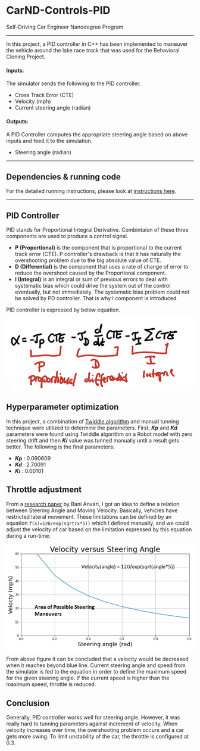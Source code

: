 # CarND-Controls-PID
Self-Driving Car Engineer Nanodegree Program

---

In this project, a PID controller in C++ has been implemented to maneuver the vehicle around the lake race track that was used for the Behavioral Cloning Project.

#### Inputs:
The simulator sends the following to the PID controller.
* Cross Track Error (CTE)
* Velocity (mph)
* Current steering angle (radian)

#### Outputs:
A PID Controller computes the appropriate steering angle based on above inputs and feed it to the simulation.

* Steering angle (radian)

---
## Dependencies & running code

For the detailed running instructions, please look at [instructions here](./INSTALLATION.md). 

---
## PID Controller

PID stands for Proportional Integral Derivative. Combintaion of these three components are used to produce a control signal. 

* __P (Proportional)__ is the component that is proportional to the current track error (CTE). 
P controller's drawback is that it has naturally the overshooting problem due to the big absolute value of CTE.
* __D (Differential)__ is the component that uses a rate of change of error to reduce the overshoot caused by the Proportional component. 
* __I (Integral)__ is an integral or sum of previous errors to deal with systematic bias which could drive the system out of the control eventually, but not immediately. 
The systematic bias problem could not be solved by PD controller. That is why I component is introduced.

PID controller is expressed by below equation.

<img src="img/PID_controller_equation.png"/>

## Hyperparameter optimization

In this project, a combination of [Twiddle algorithm](https://www.youtube.com/watch?v=2uQ2BSzDvXs) and manual tunning technique were utilized to determine the parameters. 
First, **_Kp_** and **_Kd_** parameters were found using Twiddle algorithm on a Robot model with zero steering drift and then **_Ki_** value was tunned manually until a result gets better. The following is the final parameters:
* **_Kp_** : 0.090609
* **_Kd_** : 2.70091
* **_Ki_** : 0.00101

## Throttle adjustment 

From a [research paper](https://www.researchgate.net/publication/275889217_A_Mathematical_Model_for_Driver_and_Pedestrian_Interaction_in_Shared_Space_Environments) by Bani Anvari, I got an idea to define a relation between Steering Angle and Moving Velocity. 
Basically, vehicles have restricted lateral movement. These limitations can be defined by an equation `f(x)=120/exp(sqrt(x*5))` which I defined manually, and we could adjust the velocity of car based on the limitation expressed by this equation during a run-time. 

<img src="img/velocity_vs_angle.png"/>

From above figure it can be concluded that a velocity would be decreased when it reaches beyond blue line. Current steering angle and speed from the simulator is fed to the equation in order to define the maximum speed for the given steering angle. 
If the current speed is higher than the maximum speed, throttle is reduced.

## Conclusion
Generally, PID controller works well for steering angle. However, it was really hard to tunning parameters against increment of velocity.
When velocity increases over time, the overshooting problem occurs and a car gets more swing. To limit unstability of the car, the throttle is configured at 0.3.